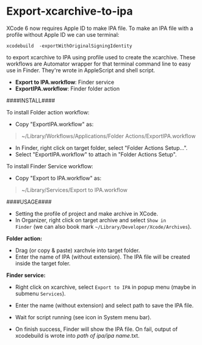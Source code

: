 Export-xcarchive-to-ipa
=======================

XCode 6 now requires Apple ID to make IPA file. To make an IPA file with a profile without Apple ID we can use terminal:
```
xcodebuild  -exportWithOriginalSigningIdentity
```
to export xcarchive to IPA using profile used to create the xcarchive.
These workflows are Automator wrapper for that terminal command line to easy use in Finder. They're wrote in AppleScript and shell script.

- **Export to IPA.workflow**: Finder service
- **ExportIPA.workflow**: Finder folder action

####INSTALL####

To install Folder action workflow:
- Copy "ExportIPA.workflow" as:

> ~/Library/Workflows/Applications/Folder Actions/ExportIPA.workflow

- In Finder, right click on target folder, select "Folder Actions Setup...".
- Select "ExportIPA.workflow" to attach in "Folder Actions Setup".

To install Finder Service workflow: 
- Copy "Export to IPA.workflow" as:

> ~/Library/Services/Export to IPA.workflow

####USAGE####

- Setting the profile of project and make archive in XCode.
- In Organizer, right click on target archive and select <code>Show in Finder</code> (we can also book mark <code>~/Library/Developer/Xcode/Archives</code>).

**Folder action:**
- Drag (or copy & paste) xarchvie into target folder.
- Enter the name of IPA (without extension). The IPA file will be created inside the target foler.

**Finder service:**
- Right click on xcarchive, select <code>Export to IPA</code> in popup menu (maybe in submenu <code>Services</code>).
- Enter the name (without extension) and select path to save the IPA file.
 
- Wait for script running (see icon in System menu bar).
- On finish success, Finder will show the IPA file. On fail, output of xcodebuild is wrote into *path of ipa/ipa name*.txt.
